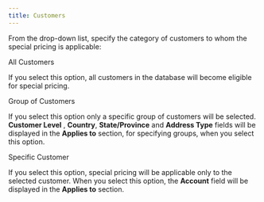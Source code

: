 ```yaml
---
title: Customers
---
```



From the drop-down list, specify the category of customers to whom the  special pricing is applicable:


All Customers


If you select this option, all customers in the database will become  eligible for special pricing.


Group of Customers


If you select this option only a specific group of customers will be  selected. **Customer Level** , **Country**, **State/Province** and **Address Type** fields  will be displayed in the **Applies to**  section, for specifying groups, when you select this option.


Specific Customer


If you select this option, special pricing will be applicable only to  the selected customer. When you select this option, the **Account**  field will be displayed in the **Applies 
 to** section.
